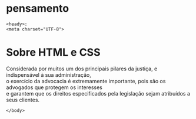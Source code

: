 # pensamento
<DOCTYPE htlm></DOCTYPE>
<html lang=""pt-br">

    <heady>:
    <meta charset="UTF-8">
 <title><h1><b> Direito <em>HTML</em> e <em>CSS</em></b></h1></title>
<link rel="stylesheet" href="style.css"
</head>
<body>
<h1>Sobre HTML e CSS</h1>
 <p>Considerada por muitos um dos principais pilares da justiça, e indispensável à sua administração,<br> o exercício da advocacia é extremamente importante, pois são os advogados que protegem os interesses<br> e garantem que os direitos especificados pela legislação sejam atribuídos a seus clientes.</p>

    </body>

</html>